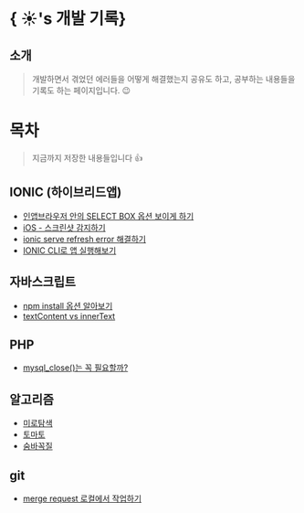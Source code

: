 # { ☀️'s 개발 기록}

## 소개
> 개발하면서 겪었던 에러들을 어떻게 해결했는지 공유도 하고, 공부하는 내용들을 기록도 하는 페이지입니다. 😉

# 목차
> 지금까지 저장한 내용들입니다 👍

## IONIC (하이브리드앱)
- [인앱브라우저 안의 SELECT BOX 옵션 보이게 하기](https://github.com/ddunny/memo/blob/master/IONIC/%EC%9D%B8%EC%95%B1%EB%B8%8C%EB%9D%BC%EC%9A%B0%EC%A0%80%20%EC%95%88%EC%9D%98%20SELECT%20BOX%20%EC%98%B5%EC%85%98%20%EB%B3%B4%EC%9D%B4%EA%B2%8C%20%ED%95%98%EA%B8%B0.md)
- [iOS - 스크린샷 감지하기](https://github.com/ddunny/memo/blob/master/IONIC/iOS%20-%20%EC%8A%A4%ED%81%AC%EB%A6%B0%EC%83%B7%20%EA%B0%90%EC%A7%80%ED%95%98%EA%B8%B0.md)
- [ionic serve refresh error 해결하기](https://github.com/ddunny/memo/blob/master/IONIC/ionic%20serve%20refresh%20error%20%ED%95%B4%EA%B2%B0%ED%95%98%EA%B8%B0.md)   
- [IONIC CLI로 앱 실행해보기](https://github.com/ddunny/memo/blob/master/IONIC/IONIC%20CLI%EB%A1%9C%20%EB%B9%8C%EB%93%9C%ED%95%98%EA%B8%B0.md)   

## 자바스크립트
- [npm install 옵션 알아보기](https://github.com/ddunny/memo/blob/master/JAVASCRIPT/npm%20install%20%EC%98%B5%EC%85%98%EC%9D%98%20%EC%B0%A8%EC%9D%B4.md)
- [textContent vs innerText](https://github.com/ddunny/memo/blob/master/JAVASCRIPT/textContent%EC%99%80%20innerText.md)

## PHP
- [mysql_close()는 꼭 필요할까?](https://github.com/ddunny/memo/blob/master/PHP/mysql_close()%EA%B0%80%20%EA%BC%AD%20%ED%95%84%EC%9A%94%ED%95%9C%EA%B0%80.md)

## 알고리즘
- [미로탐색](https://github.com/ddunny/memo/blob/master/ALGORITHM/%EB%AF%B8%EB%A1%9C%ED%83%90%EC%83%89.cpp)
- [토마토](https://github.com/ddunny/memo/blob/master/ALGORITHM/%ED%86%A0%EB%A7%88%ED%86%A0.cpp)  
- [숨바꼭질](https://github.com/ddunny/memo/blob/master/ALGORITHM/%EB%AF%B8%EB%A1%9C%ED%83%90%EC%83%89.cpp)   

## git
- [merge request 로컬에서 작업하기](https://github.com/ddunny/memo/blob/master/GIT/gitlab%EC%9D%98%20merge%20request%EB%A5%BC%20%EB%A1%9C%EC%BB%AC%EB%A1%9C%20%EB%B6%88%EB%9F%AC%EC%99%80%EC%84%9C%20%EC%9E%91%EC%97%85%ED%95%98%EA%B8%B0.md)   
